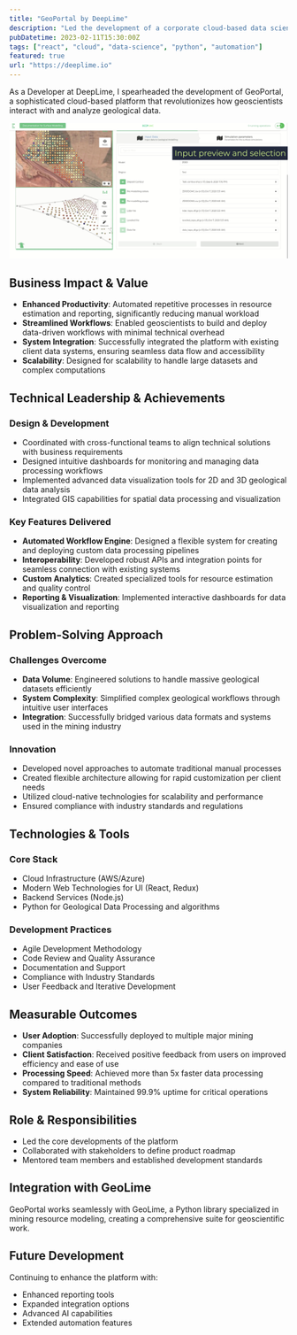 ```yaml
---
title: "GeoPortal by DeepLime"
description: "Led the development of a corporate cloud-based data science platform for geoscientists, enabling automated workflows and enhanced productivity through advanced computation capabilities."
pubDatetime: 2023-02-11T15:30:00Z
tags: ["react", "cloud", "data-science", "python", "automation"]
featured: true
url: "https://deeplime.io"
---
```


As a Developer at DeepLime, I spearheaded the development of GeoPortal, a sophisticated cloud-based platform that revolutionizes how geoscientists interact with and analyze geological data.

![GeoPortal](../../assets/images/geoportal.jpg)

## Business Impact & Value

- **Enhanced Productivity**: Automated repetitive processes in resource estimation and reporting, significantly reducing manual workload
- **Streamlined Workflows**: Enabled geoscientists to build and deploy data-driven workflows with minimal technical overhead
- **System Integration**: Successfully integrated the platform with existing client data systems, ensuring seamless data flow and accessibility
- **Scalability**: Designed for scalability to handle large datasets and complex computations

## Technical Leadership & Achievements

### Design & Development

- Coordinated with cross-functional teams to align technical solutions with business requirements
- Designed intuitive dashboards for monitoring and managing data processing workflows
- Implemented advanced data visualization tools for 2D and 3D geological data analysis
- Integrated GIS capabilities for spatial data processing and visualization

### Key Features Delivered

- **Automated Workflow Engine**: Designed a flexible system for creating and deploying custom data processing pipelines
- **Interoperability**: Developed robust APIs and integration points for seamless connection with existing systems
- **Custom Analytics**: Created specialized tools for resource estimation and quality control
- **Reporting & Visualization**: Implemented interactive dashboards for data visualization and reporting

## Problem-Solving Approach

### Challenges Overcome

- **Data Volume**: Engineered solutions to handle massive geological datasets efficiently
- **System Complexity**: Simplified complex geological workflows through intuitive user interfaces
- **Integration**: Successfully bridged various data formats and systems used in the mining industry

### Innovation

- Developed novel approaches to automate traditional manual processes
- Created flexible architecture allowing for rapid customization per client needs
- Utilized cloud-native technologies for scalability and performance
- Ensured compliance with industry standards and regulations

## Technologies & Tools

### Core Stack

- Cloud Infrastructure (AWS/Azure)
- Modern Web Technologies for UI (React, Redux)
- Backend Services (Node.js)
- Python for Geological Data Processing and algorithms

### Development Practices

- Agile Development Methodology
- Code Review and Quality Assurance
- Documentation and Support
- Compliance with Industry Standards
- User Feedback and Iterative Development

## Measurable Outcomes

- **User Adoption**: Successfully deployed to multiple major mining companies
- **Client Satisfaction**: Received positive feedback from users on improved efficiency and ease of use
- **Processing Speed**: Achieved more than 5x faster data processing compared to traditional methods
- **System Reliability**: Maintained 99.9% uptime for critical operations

## Role & Responsibilities

- Led the core developments of the platform
- Collaborated with stakeholders to define product roadmap
- Mentored team members and established development standards

## Integration with GeoLime

GeoPortal works seamlessly with GeoLime, a Python library specialized in mining resource modeling, creating a comprehensive suite for geoscientific work.

## Future Development

Continuing to enhance the platform with:

- Enhanced reporting tools
- Expanded integration options
- Advanced AI capabilities
- Extended automation features
